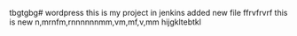 tbgtgbg# wordpress
this is my project in jenkins
added new file
ffrvfrvrf
this is new
n,mrnfm,rnnnnnnmm,vm,mf,v,mm
hijgkltebtkl
